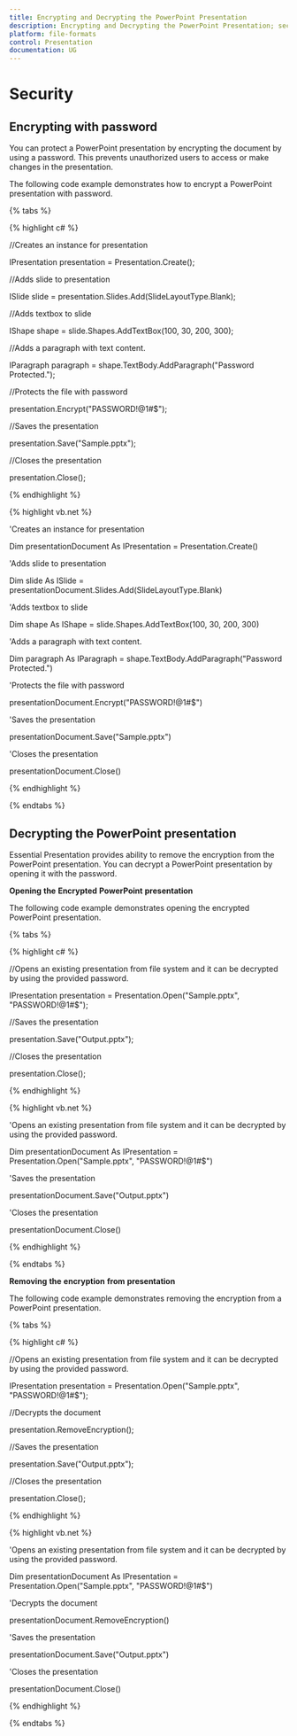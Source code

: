 ```yaml
---
title: Encrypting and Decrypting the PowerPoint Presentation
description: Encrypting and Decrypting the PowerPoint Presentation; security in using presentation
platform: file-formats
control: Presentation
documentation: UG
---
```

# Security

## Encrypting with password 

You can protect a PowerPoint presentation by encrypting the document by using a password. This prevents unauthorized users to access or make changes in the presentation. 

The following code example demonstrates how to encrypt a PowerPoint presentation with password.

{% tabs %}

{% highlight c# %}

//Creates an instance for presentation

IPresentation presentation = Presentation.Create();

//Adds slide to presentation

ISlide slide = presentation.Slides.Add(SlideLayoutType.Blank);

//Adds textbox to slide

IShape shape = slide.Shapes.AddTextBox(100, 30, 200, 300);

//Adds a paragraph with text content.

IParagraph paragraph = shape.TextBody.AddParagraph("Password Protected.");

//Protects the file with password

presentation.Encrypt("PASSWORD!@1#$");

//Saves the presentation

presentation.Save("Sample.pptx");

//Closes the presentation

presentation.Close();

{% endhighlight %}

{% highlight vb.net %}

'Creates an instance for presentation

Dim presentationDocument As IPresentation = Presentation.Create()

'Adds slide to presentation

Dim slide As ISlide = presentationDocument.Slides.Add(SlideLayoutType.Blank)

'Adds textbox to slide

Dim shape As IShape = slide.Shapes.AddTextBox(100, 30, 200, 300)

'Adds a paragraph with text content.

Dim paragraph As IParagraph = shape.TextBody.AddParagraph("Password Protected.")

'Protects the file with password

presentationDocument.Encrypt("PASSWORD!@1#$")

'Saves the presentation

presentationDocument.Save("Sample.pptx")

'Closes the presentation

presentationDocument.Close()

{% endhighlight %}

{% endtabs %}

## Decrypting the PowerPoint presentation

Essential Presentation provides ability to remove the encryption from the PowerPoint presentation. You can decrypt a PowerPoint presentation by opening it with the password.

**Opening** **the** **Encrypted** **PowerPoint** **presentation**

The following code example demonstrates opening the encrypted PowerPoint presentation. 

{% tabs %}

{% highlight c# %}

//Opens an existing presentation from file system and it can be decrypted by using the provided password.

IPresentation presentation = Presentation.Open("Sample.pptx", "PASSWORD!@1#$");

//Saves the presentation

presentation.Save("Output.pptx");

//Closes the presentation

presentation.Close();

{% endhighlight %}

{% highlight vb.net %}

'Opens an existing presentation from file system and it can be decrypted by using the provided password.

Dim presentationDocument As IPresentation = Presentation.Open("Sample.pptx", "PASSWORD!@1#$")

'Saves the presentation

presentationDocument.Save("Output.pptx")

'Closes the presentation

presentationDocument.Close()

{% endhighlight %}

{% endtabs %}

**Removing** **the** **encryption** **from** **presentation**

The following code example demonstrates removing the encryption from a PowerPoint presentation. 

{% tabs %}

{% highlight c# %}

//Opens an existing presentation from file system and it can be decrypted by using the provided password.

IPresentation presentation = Presentation.Open("Sample.pptx", "PASSWORD!@1#$");

//Decrypts the document

presentation.RemoveEncryption();

//Saves the presentation

presentation.Save("Output.pptx");

//Closes the presentation

presentation.Close();

{% endhighlight %}

{% highlight vb.net %}

'Opens an existing presentation from file system and it can be decrypted by using the provided password.

Dim presentationDocument As IPresentation = Presentation.Open("Sample.pptx", "PASSWORD!@1#$")

'Decrypts the document

presentationDocument.RemoveEncryption()

'Saves the presentation

presentationDocument.Save("Output.pptx")

'Closes the presentation

presentationDocument.Close()

{% endhighlight %}

{% endtabs %}

